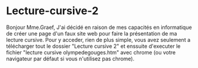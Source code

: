 # Lecture-cursive-2
Bonjour Mme.Graef,
J'ai décidé en raison de mes capacités en informatique de créer une page d'un faux site web pour faire la présentation de ma lecture cursive.
Pour y acceder, rien de plus simple, vous avez seulement a télécharger tout le dossier "Lecture cursive 2" et enssuite d'executer le fichier "lecture cursive olympedegouges.htm" avec chrome (ou votre navigateur par défaut si vous n'utilisez pas chrome).
